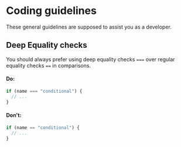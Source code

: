 # Coding guidelines

These general guidelines are supposed to assist you as a developer.

## Deep Equality checks

You should always prefer using deep equality checks `===` over regular equality checks `==` in comparisons.

#### Do:

```js
if (name === "conditional") {
  // ...
}
```

#### Don't:

```js
if (name == "conditional") {
  // ...
}
```
